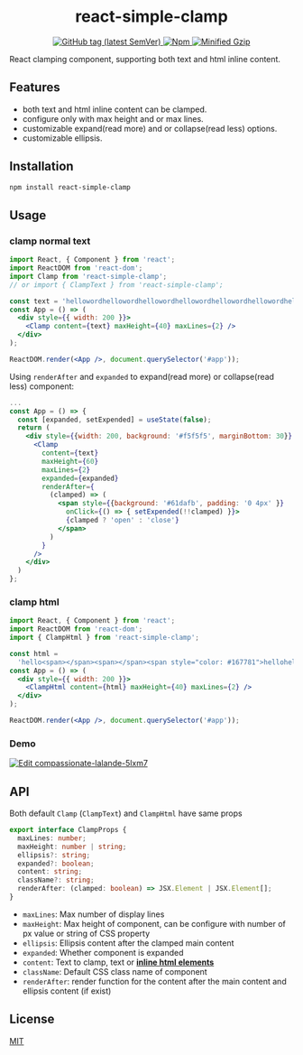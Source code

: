 <p align="center">
  <h1 align="center">react-simple-clamp</h1>
</p>

<p align="center">
  <a aria-label="Released version" target="_blank" href="https://github.com/AlbertAZ1992/react-simple-clamp/releases">
    <img alt="GitHub tag (latest SemVer)" src="https://img.shields.io/github/v/tag/AlbertAZ1992/react-simple-clamp?color=5FAE9B&label=Released&sort=semver&style=for-the-badge">
  </a>
  <a aria-label="Download" href="https://www.npmjs.com/package/react-simple-clamp">
    <img alt="Npm" src="https://img.shields.io/npm/dm/react-simple-clamp?color=%23EEC578&style=for-the-badge">
  </a>
  <a aria-label="Minified Gzip" href="https://bundlephobia.com/result?p=react-simple-clamp">
    <img alt="Minified Gzip" src="https://img.shields.io/bundlephobia/minzip/react-simple-clamp?color=F47983&style=for-the-badge">
  </a>
</p>

React clamping component, supporting both text and html inline content.

## Features

- both text and html inline content can be clamped.
- configure only with max height and or max lines.
- customizable expand(read more) and or collapse(read less) options.
- customizable ellipsis.

## Installation

```bash
npm install react-simple-clamp
```

## Usage

### clamp normal text

```jsx
import React, { Component } from 'react';
import ReactDOM from 'react-dom';
import Clamp from 'react-simple-clamp';
// or import { ClampText } from 'react-simple-clamp';

const text = 'hellowordhellowordhellowordhellowordhellowordhellowordhellowordhellowordhellowordhelloword';
const App = () => (
  <div style={{ width: 200 }}>
    <Clamp content={text} maxHeight={40} maxLines={2} />
  </div>
);

ReactDOM.render(<App />, document.querySelector('#app'));
```

Using `renderAfter` and `expanded` to expand(read more) or collapse(read less) component:

```jsx
...
const App = () => {
  const [expanded, setExpended] = useState(false);
  return (
    <div style={{width: 200, background: '#f5f5f5', marginBottom: 30}} >
      <Clamp
        content={text}
        maxHeight={60}
        maxLines={2}
        expanded={expanded}
        renderAfter={
          (clamped) => (
            <span style={{background: '#61dafb', padding: '0 4px' }}
              onClick={() => { setExpended(!!clamped) }}>
              {clamped ? 'open' : 'close'}
            </span>
          )
        }
      />
    </div>
  )
};
```

### clamp html

```jsx
import React, { Component } from 'react';
import ReactDOM from 'react-dom';
import { ClampHtml } from 'react-simple-clamp';

const html =
  'hello<span></span><span></span><span style="color: #167781">hellohellohellohellohello<i>hello</i>hellohellohellohello<span></span><span>world';
const App = () => (
  <div style={{ width: 200 }}>
    <ClampHtml content={html} maxHeight={40} maxLines={2} />
  </div>
);

ReactDOM.render(<App />, document.querySelector('#app'));
```


### Demo

[![Edit compassionate-lalande-5lxm7](https://codesandbox.io/static/img/play-codesandbox.svg)](https://codesandbox.io/s/react-simple-clamp-demo-sx9sbg)

## API

Both default `Clamp` (`ClampText`) and `ClampHtml` have same props

```typescript
export interface ClampProps {
  maxLines: number;
  maxHeight: number | string;
  ellipsis?: string;
  expanded?: boolean;
  content: string;
  className?: string;
  renderAfter: (clamped: boolean) => JSX.Element | JSX.Element[];
}
```

- `maxLines`: Max number of display lines
- `maxHeight`: Max height of component, can be configure with number of px value or string of CSS property
- `ellipsis`: Ellipsis content after the clamped main content
- `expanded`: Whether component is expanded
- `content`: Text to clamp, text or **[inline html elements](https://developer.mozilla.org/en-US/docs/Web/HTML/Inline_elements)**
- `className`: Default CSS class name of component
- `renderAfter`: render function for the content after the main content and ellipsis content (if exist)

## License

[MIT](https://github.com/AlbertAZ1992/react-simple-clamp/blob/master/LICENSE)
